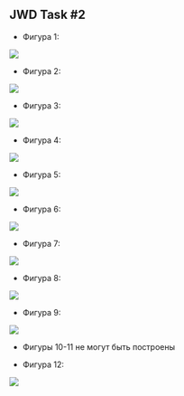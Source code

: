 ## JWD Task #2

- Фигура 1:

![](https://github.com/PavelSidorovich/JWDTask2/blob/main/readme/1.jpg)

- Фигура 2:

![](https://github.com/PavelSidorovich/JWDTask2/blob/main/readme/2.jpg)

- Фигура 3:

![](https://github.com/PavelSidorovich/JWDTask2/blob/main/readme/3.jpg)

- Фигура 4:

![](https://github.com/PavelSidorovich/JWDTask2/blob/main/readme/4.jpg)

- Фигура 5:

![](https://github.com/PavelSidorovich/JWDTask2/blob/main/readme/5.jpg)

- Фигура 6:

![](https://github.com/PavelSidorovich/JWDTask2/blob/main/readme/6.jpg)

- Фигура 7:

![](https://github.com/PavelSidorovich/JWDTask2/blob/main/readme/7.jpg)

- Фигура 8:

![](https://github.com/PavelSidorovich/JWDTask2/blob/main/readme/8.jpg)

- Фигура 9:

![](https://github.com/PavelSidorovich/JWDTask2/blob/main/readme/9.jpg)

- Фигуры 10-11 не могут быть построены

- Фигура 12:

![](https://github.com/PavelSidorovich/JWDTask2/blob/main/readme/12.jpg)
